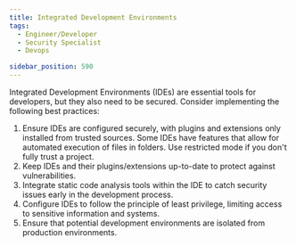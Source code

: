 ```yaml
---
title: Integrated Development Environments
tags:
  - Engineer/Developer
  - Security Specialist
  - Devops

sidebar_position: 590
---
```


Integrated Development Environments (IDEs) are essential tools for developers, but they also need to be secured. Consider implementing the following best practices:

1. Ensure IDEs are configured securely, with plugins and extensions only installed from trusted sources. Some IDEs have features that allow for automated execution of files in folders. Use restricted mode if you don't fully trust a project.
2. Keep IDEs and their plugins/extensions up-to-date to protect against vulnerabilities.
3. Integrate static code analysis tools within the IDE to catch security issues early in the development process.
4. Configure IDEs to follow the principle of least privilege, limiting access to sensitive information and systems.
5. Ensure that potential development environments are isolated from production environments.
